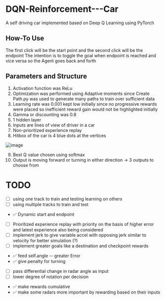 # DQN-Reinforcement---Car
A self driving car implemented based on Deep Q Learning using PyTorch

## How-To Use
The first click will be the start point and the second click will be the endpoint
The intention is to toggle the goal when endpoint is reached and vice versa so the Agent goes back and forth

## Parameters and Structure
1. Activation function was ReLu
2. Optimization was performed using Adaptive moments since Create Path.py was used to generate many paths to train over sufficient data
3. Learning rate was 0.001 kept low initially since no progressive rewards were placed so inefficient reward gain would not be highlighted initially
4. Gamma or discounting was 0.8
5. 1 hidden layer
6. Inputs are lines of view of driver in a car
7. Non-prioritized experience replay
8. Hitbox of the car is 4 blue dots at the vertices



![image](https://github.com/Saahir999/DQN-Reinforcement---Car/assets/77979559/a83a2983-d972-477d-9639-a0958d4b4c95)



9. Best Q value chosen using softmax
10. Output is moving forward or turning in either direction -> 3 outputs to choose from

# TODO
 - [ ] using one track to train and testing learning on others
 - [ ] using multiple tracks to train and test
 - ✅ Dynamic start and endpoint
 - [ ] Prioritized experience replay with priority on the basis of higher error and latest experience also being considered
 - [ ] implement jerk to give variable accel with opposing jerk similar to velocity for better simulation (?)
 - [ ] implement greater goals like a destination and checkpoint rewards
 - ✅ feed self.angle -- greater Error
 - ✅ give penalty for turning 
 - [ ] pass differential change in radar angle as input
 - [ ] lower degree of rotation per decision
 - ✅ make rewards cumulative
 - ✅ make some radars more important by rewarding based on their inputs

